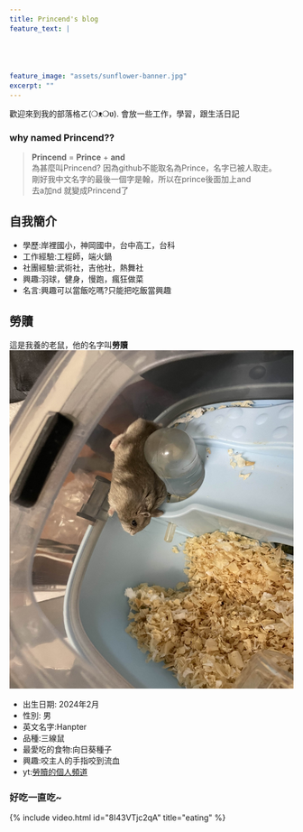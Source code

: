 ```yaml
---
title: Princend's blog
feature_text: |  
  
    
      
  
feature_image: "assets/sunflower-banner.jpg"
excerpt: ""
---
```


歡迎來到我的部落格ㄛ(❍ᴥ❍ʋ).
會放一些工作，學習，跟生活日記

### why named Princend??
>**Princend** = **Prince** + **and**  
>  為甚麼叫Princend? 因為github不能取名為Prince，名字已被人取走。  
>  剛好我中文名字的最後一個字是翰，所以在prince後面加上and  
>  去a加nd 就變成Princend了
## 自我簡介
- 學歷:岸裡國小，神岡國中，台中高工，台科
- 工作經驗:工程師，端火鍋
- 社團經驗:武術社，吉他社，熱舞社
- 興趣:羽球，健身，慢跑，瘋狂做菜
- 名言:興趣可以當飯吃嗎?只能把吃飯當興趣

## 勞贖
這是我養的老鼠，他的名字叫**勞贖**
<img src="assets/mouse.jpg" alt="mouse" width="600" height="600">
<br>

* 出生日期:
  2024年2月
* 性別:
  男
* 英文名字:Hanpter
* 品種:三線鼠
* 最愛吃的食物:向日葵種子
* 興趣:咬主人的手指咬到流血   
* yt:[勞贖的個人頻道](<https://www.youtube.com/@Hanpter-han87>) 

### 好吃一直吃~
{% include video.html id="8I43VTjc2qA" title="eating" %}

